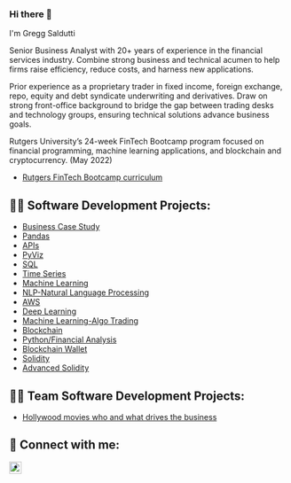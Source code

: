 ### Hi there 👋

I'm Gregg Saldutti
  
Senior Business Analyst with 20+ years of experience in the financial services industry. Combine strong business and technical acumen to help firms raise efficiency, reduce costs, and harness new applications. 
 
Prior experience as a proprietary trader in fixed income, foreign exchange, repo, equity and debt syndicate underwriting and derivatives. Draw on strong front-office background to bridge the gap between trading desks and technology groups, ensuring technical solutions advance business goals. 
 
Rutgers University’s 24-week FinTech Bootcamp program focused on financial programming, machine learning applications, and blockchain and cryptocurrency. 
(May 2022)
  
  - [Rutgers FinTech Bootcamp curriculum ](https://bootcamp.rutgers.edu/fintech/)
  
  <h2>👨‍💻 Software Development Projects:</h2>
  
  
  - [Business Case Study](https://github.com/gsaldutti/NICE-ACTIMIZE)
  - [Pandas](https://github.com/gsaldutti/Whale-Portfolio)
  - [APIs](https://github.com/gsaldutti/Financial-Planner)
  - [PyViz](https://github.com/gsaldutti/Pythonic-Monopoly)
  - [SQL](https://github.com/gsaldutti/Looking-for-Suspicious-Transactions)
  - [Time Series](https://github.com/gsaldutti/Forecasting-Net-Prophet)
  - [Machine Learning](https://github.com/gsaldutti/Risky_Business)
  - [NLP-Natural Language Processing](https://github.com/gsaldutti/Crypto_Sentiment)
  - [AWS](https://github.com/gsaldutti/unit13-challenge)
  - [Deep Learning](https://github.com/gsaldutti/Fintech-Deep-Learning)
  - [Machine Learning-Algo Trading](https://github.com/gsaldutti/Algorithmic_Trading)
  - [Blockchain](https://github.com/gsaldutti/PyChain-Ledger)
  - [Python/Financial Analysis](https://github.com/gsaldutti/Unit2_Python)
  - [Blockchain Wallet](https://github.com/gsaldutti/Blockchain-Wallets)
  - [Solidity](https://github.com/gsaldutti/Joint-Savings-Account)
  - [Advanced Solidity](https://github.com/gsaldutti/Martian-Token-Crowdsale)

 <h2>👨‍💻 Team Software Development Projects:</h2>
 
 - [Hollywood movies who and what drives the business](https://github.com/gsaldutti/Project1)
  

[linkedin]: https://linkedin.com/in/greggsaldutti-1701501/
    
<h2> 🤳 Connect with me:</h2>
  
[<img align="left" alt="GreggSaldutti | LinkedIn" width="22px" src="https://cdn.jsdelivr.net/npm/simple-icons@v3/icons/linkedin.svg" />][linkedin]
  
  [linkedin]: https://linkedin.com/in/greggsaldutti-1701501/

<!--
**gsaldutti/gsaldutti** is a ✨ _special_ ✨ repository because its `README.md` (this file) appears on your GitHub profile.

Here are some ideas to get you started:

- 🔭 I’m currently working on ...
- 🌱 I’m currently learning ...
- 👯 I’m looking to collaborate on ...
- 🤔 I’m looking for help with ...
- 💬 Ask me about ...
- 📫 How to reach me: ...
- 😄 Pronouns: ...
- ⚡ Fun fact: ...
-->

- 
